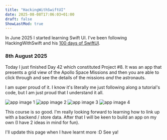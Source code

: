 ```yaml
---
title: "HackingWithSwiftUI"
date: 2025-08-08T17:06:03+01:00
draft: false
ShowLastMod: true
---
```


In June 2025 I started learning Swift UI. I've been following HackingWithSwift and his [100 days of SwiftUI](https://www.hackingwithswift.com/100/swiftui).

### 8th August 2025

Today I just finished Day 42 which constituted Project #8. It was an app that
presents a grid view of the Apollo Space Missions and then you are able to click
through and see the details of the missions _and_ the astronauts.

I am super proud of it. I know it's literally me just following along a tutorial's
code, but I am just proud that I understand it all.

<div class="image-grid">
    <img src="/images/moonshot1.png" alt="app image 1">
    <img src="/images/moonshot2.png" alt="app image 2">
    <img src="/images/moonshot3.png" alt="app image 3">
    <img src="/images/moonshot4.png" alt="app image 4">
</div>

This course is so good. I'm really looking forward to learning how to link up with a backend / store data. After that I will be keen to build an app on my own (I have 2 ideas in mind for fun).

I'll update this page when I have learnt more :D See ya!